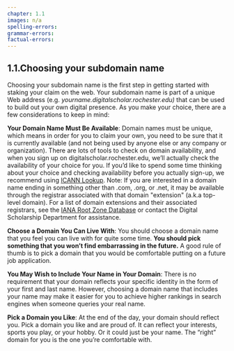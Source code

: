 ```yaml
---
chapter: 1.1
images: n/a
spelling-errors:
grammar-errors:
factual-errors:
---
```

## 1.1.Choosing your subdomain name #

Choosing your subdomain name is the first step in getting started with staking your claim on the web. Your subdomain name is part of a unique Web address (e.g. _yourname.digitalscholar.rochester.edu)_ that can be used to build out your own digital presence. As you make your choice, there are a few considerations to keep in mind:

**Your Domain Name Must Be Available**: Domain names must be unique, which means in order for you to claim your own, you need to be sure that it is currently available (and not being used by anyone else or any company or organization). There are lots of tools to check on domain availability, and when you sign up on digitalscholar.rochester.edu, we’ll actually check the availability of your choice for you. If you’d like to spend some time thinking about your choice and checking availability before you actually sign-up, we recommend using [ICANN Lookup](https://lookup.icann.org/). Note: If you are interested in a domain name ending in something other than .com, .org, or .net, it may be available through the registrar associated with that domain "extension" (a.k.a top-level domain). For a list of domain extensions and their associated registrars, see the [IANA Root Zone Database](https://www.iana.org/domains/root/db) or contact the Digital Scholarship Department for assistance.

**Choose a Domain You Can Live With**: You should choose a domain name that you feel you can live with for quite some time. **You should pick something that you won’t find embarrassing in the future.** A good rule of thumb is to pick a domain that you would be comfortable putting on a future job application.

**You May Wish to Include Your Name in Your Domain**: There is no requirement that your domain reflects your specific identity in the form of your first and last name. However, choosing a domain name that includes your name may make it easier for you to achieve higher rankings in search engines when someone queries your real name.

**Pick a Domain you Like**: At the end of the day, your domain should reflect you. Pick a domain you like and are proud of. It can reflect your interests, sports you play, or your hobby. Or it could just be your name. The “right” domain for you is the one you’re comfortable with.